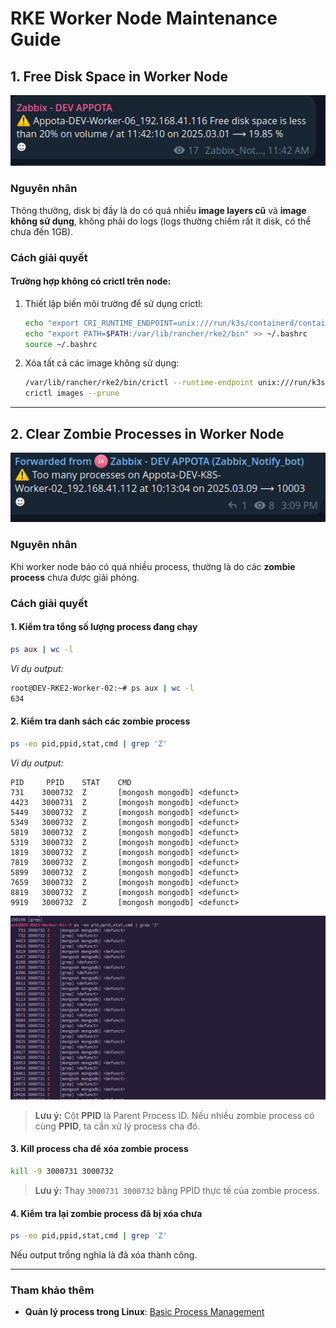# **RKE Worker Node Maintenance Guide**

## **1. Free Disk Space in Worker Node**

![alt](image-1.png)

### **Nguyên nhân**
Thông thường, disk bị đầy là do có quá nhiều **image layers cũ** và **image không sử dụng**, không phải do logs (logs thường chiếm rất ít disk, có thể chưa đến 1GB).

### **Cách giải quyết**
#### **Trường hợp không có crictl trên node:**
1. Thiết lập biến môi trường để sử dụng crictl:
    ```bash
    echo "export CRI_RUNTIME_ENDPOINT=unix:///run/k3s/containerd/containerd.sock" >> ~/.bashrc
    echo "export PATH=$PATH:/var/lib/rancher/rke2/bin" >> ~/.bashrc
    source ~/.bashrc
    ```

2. Xóa tất cả các image không sử dụng:
    ```bash
    /var/lib/rancher/rke2/bin/crictl --runtime-endpoint unix:///run/k3s/containerd/containerd.sock rmi --prune
    crictl images --prune
    ```
---

## **2. Clear Zombie Processes in Worker Node**
![alt](image.png)
### **Nguyên nhân**
Khi worker node báo có quá nhiều process, thường là do các **zombie process** chưa được giải phóng.

### **Cách giải quyết**

#### **1. Kiểm tra tổng số lượng process đang chạy**
```bash
ps aux | wc -l
```
*Ví dụ output:*
```bash
root@DEV-RKE2-Worker-02:~# ps aux | wc -l
634
```

#### **2. Kiểm tra danh sách các zombie process**
```bash
ps -eo pid,ppid,stat,cmd | grep 'Z'
```

*Ví dụ output:*
```
PID     PPID    STAT    CMD
731    3000732  Z       [mongosh mongodb] <defunct>
4423   3000731  Z       [mongosh mongodb] <defunct>
5449   3000732  Z       [mongosh mongodb] <defunct>
5349   3000732  Z       [mongosh mongodb] <defunct>
5819   3000732  Z       [mongosh mongodb] <defunct>
5319   3000732  Z       [mongosh mongodb] <defunct>
1819   3000732  Z       [mongosh mongodb] <defunct>
7819   3000732  Z       [mongosh mongodb] <defunct>
5899   3000732  Z       [mongosh mongodb] <defunct>
7659   3000732  Z       [mongosh mongodb] <defunct>
8819   3000732  Z       [mongosh mongodb] <defunct>
9919   3000732  Z       [mongosh mongodb] <defunct>
```

![alt](image-3.png)

> **Lưu ý:** Cột **PPID** là Parent Process ID. Nếu nhiều zombie process có cùng **PPID**, ta cần xử lý process cha đó.

#### **3. Kill process cha để xóa zombie process**
```bash
kill -9 3000731 3000732
```
> **Lưu ý:** Thay `3000731 3000732` bằng PPID thực tế của zombie process.

#### **4. Kiểm tra lại zombie process đã bị xóa chưa**
```bash
ps -eo pid,ppid,stat,cmd | grep 'Z'
```
Nếu output trống nghĩa là đã xóa thành công.

---

### **Tham khảo thêm**
- **Quản lý process trong Linux**: [Basic Process Management](https://viblo.asia/p/basic-process-management-quan-ly-tien-trinh-trong-unixlinux-co-ban-LzD5der0KjY)

